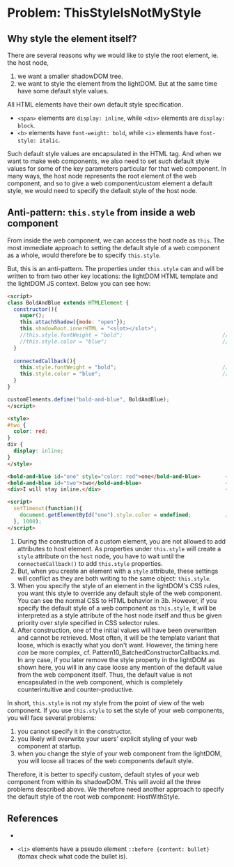 # Problem: ThisStyleIsNotMyStyle

## Why style the element itself?

There are several reasons why we would like to style the root element, ie. the host node, 
1. we want a smaller shadowDOM tree.
2. we want to style the element from the lightDOM. But at the same time have some default style values.

All HTML elements have their own default style specification.
 * `<span>` elements are `display: inline`, while `<div>` elements are `display: block`.
 * `<b>` elements have `font-weight: bold`, while `<i>` elements have `font-style: italic`. 

Such default style values are encapsulated in the HTML tag.
And when we want to make web components, we also need to set such default style values 
for some of the key parameters particular for that web component.
In many ways, the host node represents the root element of the web component,
and so to give a web component/custom element a default style, we would need to specify the default style 
of the host node.

## Anti-pattern: `this.style` from inside a web component                 

From inside the web component, we can access the host node as `this`.
The most immediate approach to setting the default style of a web component as a whole, 
would therefore be to specify `this.style`.

But, this is an anti-pattern. The properties under `this.style` can and will be written to from
two other key locations: the lightDOM HTML template and the lightDOM JS context. Below you can see how:

```html
<script>  
class BoldAndBlue extends HTMLElement {
  constructor(){
    super();
    this.attachShadow({mode: "open"});
    this.shadowRoot.innerHTML = "<slot></slot>";
    //this.style.fontWeight = "bold";                                //[1]
    //this.style.color = "blue";                                     //[1]
  }
  
  connectedCallback(){
    this.style.fontWeight = "bold";                                  //[1]
    this.style.color = "blue";                                       //[1]    
  }
}

customElements.define("bold-and-blue", BoldAndBlue);
</script>

<style>
#two {
  color: red;
}
div {
  display: inline;
}
</style>

<bold-and-blue id="one" style="color: red">one</bold-and-blue>        <!--2-->
<bold-and-blue id="two">two</bold-and-blue>                           <!--3-->
<div>I will stay inline.</div>                                        <!--3b-->

<script>
  setTimeout(function(){
    document.getElementById("one").style.color = undefined;           //[4]
  }, 1000);
</script>
```
1. During the construction of a custom element, you are not allowed to add attributes to host element.
   As properties under `this.style` will create a `style` attribute on the `host` node, 
   you have to wait until the `connectedCallback()` to add `this.style` properties.
2. But, when you create an element with a `style` attribute, 
   these settings will conflict as they are both writing to the same object: `this.style`.
3. When you specify the style of an element in the lightDOM's CSS rules, you want this style to
   override any default style of the web component. You can see the normal CSS to HTML behavior in 3b.
   However, if you specify the default style of a web component as `this.style`, 
   it will be interpreted as a style attribute of the host node itself and thus be given priority over
   style specified in CSS selector rules.
4. After construction, one of the initial values will have been overwritten and cannot be retrieved.
   Most often, it will be the template variant that loose, which is exactly what you don't want.
   However, the timing here *can* be more complex, cf. Pattern10_BatchedConstructorCallbacks.md.
   In any case, if you later remove the style property in the lightDOM as shown here, you
   will in any case loose any mention of the default value from the web component itself. Thus,
   the default value is not encapsulated in the web component, which is completely counterintuitive and
   counter-productive.

In short, `this.style` is not *my* style from the point of view of the web component.
If you use `this.style` to set the style of your web components, you will face several problems:
1. you cannot specify it in the constructor.
2. you likely will overwrite your users' explicit styling of your web component at startup.
3. when you change the style of your web component from the lightDOM, 
   you will loose all traces of the web components default style.

Therefore, it is better to specify custom, default styles of your web component from within its shadowDOM.
This will avoid all the three problems described above.
We therefore need another approach to specify the default style of the root web component:
HostWithStyle.

## References

 * 


 * `<li>` elements have a pseudo element `::before {content: bullet}` 
    (tomax check what code the bullet is).